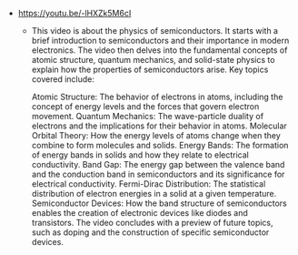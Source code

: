 - https://youtu.be/-lHXZk5M6cI
	- This video is about the physics of semiconductors. It starts with a brief introduction to semiconductors and their importance in modern electronics. The video then delves into the fundamental concepts of atomic structure, quantum mechanics, and solid-state physics to explain how the properties of semiconductors arise. Key topics covered include:
	  
	  Atomic Structure: The behavior of electrons in atoms, including the concept of energy levels and the forces that govern electron movement.
	  Quantum Mechanics: The wave-particle duality of electrons and the implications for their behavior in atoms.
	  Molecular Orbital Theory: How the energy levels of atoms change when they combine to form molecules and solids.
	  Energy Bands: The formation of energy bands in solids and how they relate to electrical conductivity.
	  Band Gap: The energy gap between the valence band and the conduction band in semiconductors and its significance for electrical conductivity.
	  Fermi-Dirac Distribution: The statistical distribution of electron energies in a solid at a given temperature.
	  Semiconductor Devices: How the band structure of semiconductors enables the creation of electronic devices like diodes and transistors.
	  The video concludes with a preview of future topics, such as doping and the construction of specific semiconductor devices.
